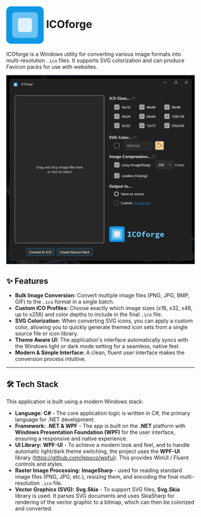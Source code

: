 # <img src=".\assets\icons\ICOforge.svg" width="100" height="100" align="center"> ICOforge

ICOforge is a Windows utility for converting various image formats into multi-resolution `.ico` files. It supports SVG colorization and can produce Favicon packs for use with websites.

![ICOforge](.\assets\images\icoforge-screen-1.png)

## ✨ Features

- **Bulk Image Conversion:** Convert multiple image files (PNG, JPG, BMP, GIF) to the `.ico` format in a single batch.
- **Custom ICO Profiles:** Choose exactly which image sizes (x16, x32, x48, up to x256) and color depths to include in the final `.ico` file.
- **SVG Colorization:** When converting SVG icons, you can apply a custom color, allowing you to quickly generate themed icon sets from a single source file or icon library.
- **Theme Aware UI:** The application's interface automatically syncs with the Windows light or dark mode setting for a seamless, native feel.
- **Modern & Simple Interface:** A clean, fluent user interface makes the conversion process intuitive.

***

## 🛠️ Tech Stack

This application is built using a modern Windows stack:

- **Language:** **C#** - The core application logic is written in C#, the primary language for .NET development.
- **Framework:** **.NET & WPF** - The app is built on the **.NET** platform with **Windows Presentation Foundation (WPF)** for the user interface, ensuring a responsive and native experience.
- **UI Library:** **WPF-UI** - To achieve a modern look and feel, and to handle automatic light/dark theme switching, the project uses the **WPF-UI** library (<https://github.com/lepoco/wpfui>). This provides WinUI / Fluent controls and styles.
- **Raster Image Processing:** **ImageSharp** - used for reading standard image files (PNG, JPG, etc.), resizing them, and encoding the final multi-resolution `.ico` file.
- **Vector Graphics (SVG):** **Svg.Skia** - To support SVG files, **Svg.Skia** library is used. It parses SVG documents and uses SkiaSharp for rendering of the vector graphic to a bitmap, which can then be colorized and converted.
